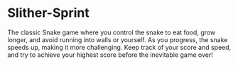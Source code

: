 # Slither-Sprint
The classic Snake game where you control the snake to eat food, grow longer, and avoid running into walls or yourself. As you progress, the snake speeds up, making it more challenging. Keep track of your score and speed, and try to achieve your highest score before the inevitable game over!
